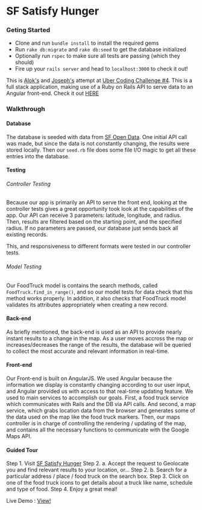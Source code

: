 # SF Satisfy Hunger

### Geting Started
*  Clone and run `bundle install` to install the required gems
*  Run `rake db:migrate` and `rake db:seed` to get the database initialized
*  Optionally run `rspec` to make sure all tests are passing (which they should)
*  Fire up your `rails server` and head to `localhost:3000` to check it out!

This is [Alok's](https://github.com/david-meza) and [Joseph's](https://github.com/facingsouth) attempt at [Uber Coding Challenge #4](https://github.com/uber/coding-challenge-tools/blob/master/coding_challenge.md#food-trucks).  This is a full stack application, making use of a Ruby on Rails API to serve data to an Angular front-end. Check it out [HERE](http://sf-satisfy-hunger.herokuapp.com/)

### Walkthrough

#### Database
The database is seeded with data from [SF Open Data](http://data.sfgov.org/). One initial API call was made, but since the data is not constantly changing, the results were stored locally. Then our `seed.rb` file does some file I/O magic to get all these entries into the database.

#### Testing
###### Controller Testing
Because our app is primarily an API to serve the front end, looking at the controller tests gives a great opportunity took look at the capabilities of the app.  Our API can receive 3 parameters: latitude, longitude, and radius. Then, results are filtered based on the starting point, and the specified radius. If no parameters are passed, our database just sends back all existing records.

This, and responsiveness to different formats were tested in our controller tests.

###### Model Testing
Our FoodTruck model is contains the search methods, called `FoodTruck.find_in_range()`, and so our model tests for data check that this method works properly. In addition, it also checks that FoodTruck model validates its attributes appropriately when creating a new record.

#### Back-end
As briefly mentioned, the back-end is used as an API to provide nearly instant results to a change in the map. As a user moves accross the map or increases/decreases the range of the results, the database will be queried to collect the most accurate and relevant information in real-time.

#### Front-end
Our Front-end is built on AngularJS. We used Angular because the information we display is constantly changing according to our user input, and Angular provided us with access to that real-time updating feature. We used to main services to accomplish our goals. First, a food truck service which communicates with Rails and the DB via API calls. And second, a map service, which grabs location data from the browser and generates some of the data used on the map like the food truck markers. Then, our maps controller is in charge of controlling the rendering / updating of the map, and contains all the necessary functions to communicate with the Google Maps API.

#### Guided Tour
Step 1. Visit [SF Satisfy Hunger](http://sf-satisfy-hunger.herokuapp.com/)
Step 2. a. Accept the request to Geolocate you and find relevant results to your location, or...
Step 2. b. Search for a particular address / place / food truck on the search box.
Step 3. Click on one of the food truck icons to get details about a truck like name, schedule and type of food.
Step 4. Enjoy a great meal!

Live Demo : [View!](http://sf-satisfy-hunger.herokuapp.com/)
